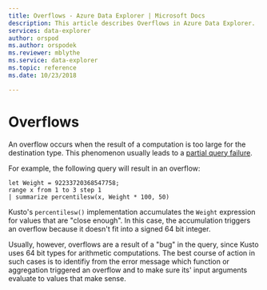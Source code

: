 ```yaml
---
title: Overflows - Azure Data Explorer | Microsoft Docs
description: This article describes Overflows in Azure Data Explorer.
services: data-explorer
author: orspod
ms.author: orspodek
ms.reviewer: mblythe
ms.service: data-explorer
ms.topic: reference
ms.date: 10/23/2018

---
```

# Overflows

An overflow occurs when the result of a computation is too large for the destination type.
This phenomenon usually leads to a [partial query failure](partialqueryfailures.md).

For example, the following query will result in an overflow:

```kusto
let Weight = 92233720368547758;
range x from 1 to 3 step 1
| summarize percentilesw(x, Weight * 100, 50)
```

Kusto's `percentilesw()` implementation accumulates the `Weight` expression for values that are "close enough".
In this case, the accumulation triggers an overflow because it doesn't fit into a signed 64 bit integer.

Usually, however, overflows are a result of a "bug" in the query, since Kusto uses 64 bit types for arithmetic computations.
The best course of action in such cases is to identifiy from the error message which function or aggregation triggered an overflow
and to make sure its' input arguments evaluate to values that make sense.
